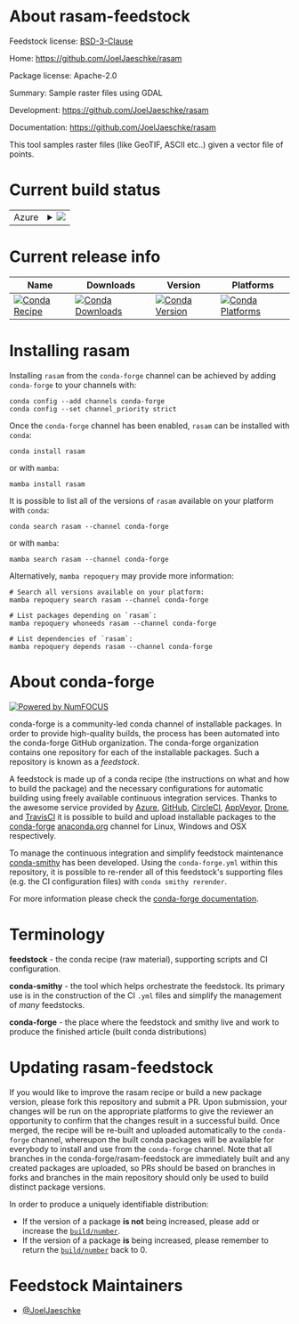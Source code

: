 About rasam-feedstock
=====================

Feedstock license: [BSD-3-Clause](https://github.com/conda-forge/rasam-feedstock/blob/main/LICENSE.txt)

Home: https://github.com/JoelJaeschke/rasam

Package license: Apache-2.0

Summary: Sample raster files using GDAL

Development: https://github.com/JoelJaeschke/rasam

Documentation: https://github.com/JoelJaeschke/rasam

This tool samples raster files (like GeoTIF, ASCII etc..) given a
vector file of points.


Current build status
====================


<table>
    
  <tr>
    <td>Azure</td>
    <td>
      <details>
        <summary>
          <a href="https://dev.azure.com/conda-forge/feedstock-builds/_build/latest?definitionId=20270&branchName=main">
            <img src="https://dev.azure.com/conda-forge/feedstock-builds/_apis/build/status/rasam-feedstock?branchName=main">
          </a>
        </summary>
        <table>
          <thead><tr><th>Variant</th><th>Status</th></tr></thead>
          <tbody><tr>
              <td>linux_64</td>
              <td>
                <a href="https://dev.azure.com/conda-forge/feedstock-builds/_build/latest?definitionId=20270&branchName=main">
                  <img src="https://dev.azure.com/conda-forge/feedstock-builds/_apis/build/status/rasam-feedstock?branchName=main&jobName=linux&configuration=linux%20linux_64_" alt="variant">
                </a>
              </td>
            </tr><tr>
              <td>osx_64</td>
              <td>
                <a href="https://dev.azure.com/conda-forge/feedstock-builds/_build/latest?definitionId=20270&branchName=main">
                  <img src="https://dev.azure.com/conda-forge/feedstock-builds/_apis/build/status/rasam-feedstock?branchName=main&jobName=osx&configuration=osx%20osx_64_" alt="variant">
                </a>
              </td>
            </tr><tr>
              <td>win_64</td>
              <td>
                <a href="https://dev.azure.com/conda-forge/feedstock-builds/_build/latest?definitionId=20270&branchName=main">
                  <img src="https://dev.azure.com/conda-forge/feedstock-builds/_apis/build/status/rasam-feedstock?branchName=main&jobName=win&configuration=win%20win_64_" alt="variant">
                </a>
              </td>
            </tr>
          </tbody>
        </table>
      </details>
    </td>
  </tr>
</table>

Current release info
====================

| Name | Downloads | Version | Platforms |
| --- | --- | --- | --- |
| [![Conda Recipe](https://img.shields.io/badge/recipe-rasam-green.svg)](https://anaconda.org/conda-forge/rasam) | [![Conda Downloads](https://img.shields.io/conda/dn/conda-forge/rasam.svg)](https://anaconda.org/conda-forge/rasam) | [![Conda Version](https://img.shields.io/conda/vn/conda-forge/rasam.svg)](https://anaconda.org/conda-forge/rasam) | [![Conda Platforms](https://img.shields.io/conda/pn/conda-forge/rasam.svg)](https://anaconda.org/conda-forge/rasam) |

Installing rasam
================

Installing `rasam` from the `conda-forge` channel can be achieved by adding `conda-forge` to your channels with:

```
conda config --add channels conda-forge
conda config --set channel_priority strict
```

Once the `conda-forge` channel has been enabled, `rasam` can be installed with `conda`:

```
conda install rasam
```

or with `mamba`:

```
mamba install rasam
```

It is possible to list all of the versions of `rasam` available on your platform with `conda`:

```
conda search rasam --channel conda-forge
```

or with `mamba`:

```
mamba search rasam --channel conda-forge
```

Alternatively, `mamba repoquery` may provide more information:

```
# Search all versions available on your platform:
mamba repoquery search rasam --channel conda-forge

# List packages depending on `rasam`:
mamba repoquery whoneeds rasam --channel conda-forge

# List dependencies of `rasam`:
mamba repoquery depends rasam --channel conda-forge
```


About conda-forge
=================

[![Powered by
NumFOCUS](https://img.shields.io/badge/powered%20by-NumFOCUS-orange.svg?style=flat&colorA=E1523D&colorB=007D8A)](https://numfocus.org)

conda-forge is a community-led conda channel of installable packages.
In order to provide high-quality builds, the process has been automated into the
conda-forge GitHub organization. The conda-forge organization contains one repository
for each of the installable packages. Such a repository is known as a *feedstock*.

A feedstock is made up of a conda recipe (the instructions on what and how to build
the package) and the necessary configurations for automatic building using freely
available continuous integration services. Thanks to the awesome service provided by
[Azure](https://azure.microsoft.com/en-us/services/devops/), [GitHub](https://github.com/),
[CircleCI](https://circleci.com/), [AppVeyor](https://www.appveyor.com/),
[Drone](https://cloud.drone.io/welcome), and [TravisCI](https://travis-ci.com/)
it is possible to build and upload installable packages to the
[conda-forge](https://anaconda.org/conda-forge) [anaconda.org](https://anaconda.org/)
channel for Linux, Windows and OSX respectively.

To manage the continuous integration and simplify feedstock maintenance
[conda-smithy](https://github.com/conda-forge/conda-smithy) has been developed.
Using the ``conda-forge.yml`` within this repository, it is possible to re-render all of
this feedstock's supporting files (e.g. the CI configuration files) with ``conda smithy rerender``.

For more information please check the [conda-forge documentation](https://conda-forge.org/docs/).

Terminology
===========

**feedstock** - the conda recipe (raw material), supporting scripts and CI configuration.

**conda-smithy** - the tool which helps orchestrate the feedstock.
                   Its primary use is in the construction of the CI ``.yml`` files
                   and simplify the management of *many* feedstocks.

**conda-forge** - the place where the feedstock and smithy live and work to
                  produce the finished article (built conda distributions)


Updating rasam-feedstock
========================

If you would like to improve the rasam recipe or build a new
package version, please fork this repository and submit a PR. Upon submission,
your changes will be run on the appropriate platforms to give the reviewer an
opportunity to confirm that the changes result in a successful build. Once
merged, the recipe will be re-built and uploaded automatically to the
`conda-forge` channel, whereupon the built conda packages will be available for
everybody to install and use from the `conda-forge` channel.
Note that all branches in the conda-forge/rasam-feedstock are
immediately built and any created packages are uploaded, so PRs should be based
on branches in forks and branches in the main repository should only be used to
build distinct package versions.

In order to produce a uniquely identifiable distribution:
 * If the version of a package **is not** being increased, please add or increase
   the [``build/number``](https://docs.conda.io/projects/conda-build/en/latest/resources/define-metadata.html#build-number-and-string).
 * If the version of a package **is** being increased, please remember to return
   the [``build/number``](https://docs.conda.io/projects/conda-build/en/latest/resources/define-metadata.html#build-number-and-string)
   back to 0.

Feedstock Maintainers
=====================

* [@JoelJaeschke](https://github.com/JoelJaeschke/)

